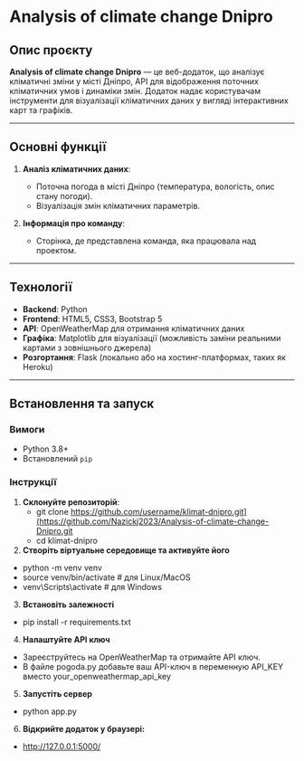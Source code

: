 # Analysis of climate change Dnipro

## Опис проєкту

**Analysis of climate change Dnipro** — це веб-додаток, що аналізує кліматичні зміни у місті Дніпро,  API для відображення поточних кліматичних умов і динаміки змін. Додаток надає користувачам інструменти для візуалізації кліматичних даних у вигляді інтерактивних карт та графіків.

---

## Основні функції

1. **Аналіз кліматичних даних**:
   - Поточна погода в місті Дніпро (температура, вологість, опис стану погоди).
   - Візуалізація змін кліматичних параметрів.

2. **Інформація про команду**:
   - Сторінка, де представлена команда, яка працювала над проектом.

---

## Технології

- **Backend**: Python
- **Frontend**: HTML5, CSS3, Bootstrap 5
- **API**: OpenWeatherMap для отримання кліматичних даних
- **Графіка**: Matplotlib для візуалізації (можливість заміни реальними картами з зовнішнього джерела)
- **Розгортання**: Flask (локально або на хостинг-платформах, таких як Heroku)

---

## Встановлення та запуск

### Вимоги
- Python 3.8+
- Встановлений `pip`

### Інструкції

1. **Склонуйте репозиторій**:
   - git clone https://github.com/username/klimat-dnipro.git](https://github.com/Nazickj2023/Analysis-of-climate-change-Dnipro.git
   - cd klimat-dnipro
2. **Створіть віртуальне середовище та активуйте його**
- python -m venv venv
- source venv/bin/activate   # для Linux/MacOS
- venv\Scripts\activate      # для Windows
3. **Встановіть залежності**
- pip install -r requirements.txt
4. **Налаштуйте API ключ**
- Зареєструйтесь на OpenWeatherMap та отримайте API ключ.
- В файле pogoda.py добавьте ваш API-ключ в переменную API_KEY вместо your_openweathermap_api_key
5. **Запустіть сервер**
- python app.py
6. **Відкрийте додаток у браузері:**
- http://127.0.0.1:5000/


